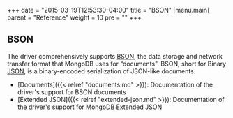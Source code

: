 +++
date = "2015-03-19T12:53:30-04:00"
title = "BSON"
[menu.main]
  parent = "Reference"
  weight = 10
  pre = "<i class='fa'></i>"
+++

## BSON

The driver comprehensively supports [BSON](http://www.bsonspec.org), the data storage and network transfer format that MongoDB uses for 
“documents". BSON, short for Binary [JSON](http://json.org/), is a binary-encoded serialization of JSON-like documents.

- [Documents]({{< relref "documents.md" >}}): Documentation of the driver's support for BSON documents
- [Extended JSON]({{< relref "extended-json.md" >}}): Documentation of the driver's support for MongoDB Extended JSON

